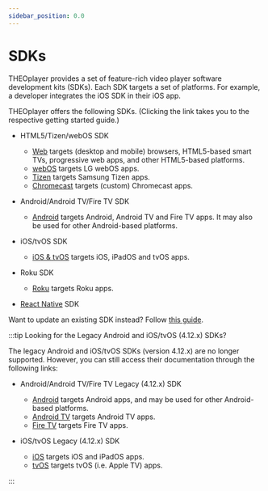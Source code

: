 ```yaml
---
sidebar_position: 0.0
---
```


# SDKs

THEOplayer provides a set of feature-rich video player software development kits (SDKs).
Each SDK targets a set of platforms.
For example, a developer integrates the iOS SDK in their iOS app.

THEOplayer offers the following SDKs. (Clicking the link takes you to the respective getting started guide.)

- HTML5/Tizen/webOS SDK

  - [Web](./01-web/00-getting-started.mdx) targets (desktop and mobile) browsers, HTML5-based smart TVs, progressive web apps, and other HTML5-based platforms.
  - [webOS](./07-webos/00-getting-started.md) targets LG webOS apps.
  - [Tizen](./08-tizen/00-getting-started.md) targets Samsung Tizen apps.
  - [Chromecast](./06-chromecast/00-getting-started.md) targets (custom) Chromecast apps.

- Android/Android TV/Fire TV SDK

  - [Android](02-android/00-getting-started.md) targets Android, Android TV and Fire TV apps. It may also be used for other Android-based platforms.

- iOS/tvOS SDK

  - [iOS & tvOS](03-ios/00-getting-started.md) targets iOS, iPadOS and tvOS apps.

- Roku SDK

  - [Roku](./09-roku/00-getting-started.mdx) targets Roku apps.

- [React Native](../../external/react-native-theoplayer/doc/getting-started.md) SDK

Want to update an existing SDK instead? Follow [this guide](./01-how-to-update-a-sdk.md).

:::tip Looking for the Legacy Android and iOS/tvOS (4.12.x) SDKs?

The legacy Android and iOS/tvOS SDKs (version 4.12.x) are no longer supported.
However, you can still access their documentation through the following links:

- Android/Android TV/Fire TV Legacy (4.12.x) SDK

  - [Android](../../../theoplayer_versioned_docs/version-v4/getting-started/01-sdks/02-android/00-getting-started.md) targets Android apps, and may be used for other Android-based platforms.
  - [Android TV](../../../theoplayer_versioned_docs/version-v4/getting-started/01-sdks/04-android-tv/00-getting-started.md) targets Android TV apps.
  - [Fire TV](../../../theoplayer_versioned_docs/version-v4/getting-started/01-sdks/10-fire-tv/00-getting-started.md) targets Fire TV apps.

- iOS/tvOS Legacy (4.12.x) SDK

  - [iOS](../../../theoplayer_versioned_docs/version-v4/getting-started/01-sdks/03-ios/00-getting-started.md) targets iOS and iPadOS apps.
  - [tvOS](../../../theoplayer_versioned_docs/version-v4/getting-started/01-sdks/05-tvos/00-getting-started.md) targets tvOS (i.e. Apple TV) apps.

:::
